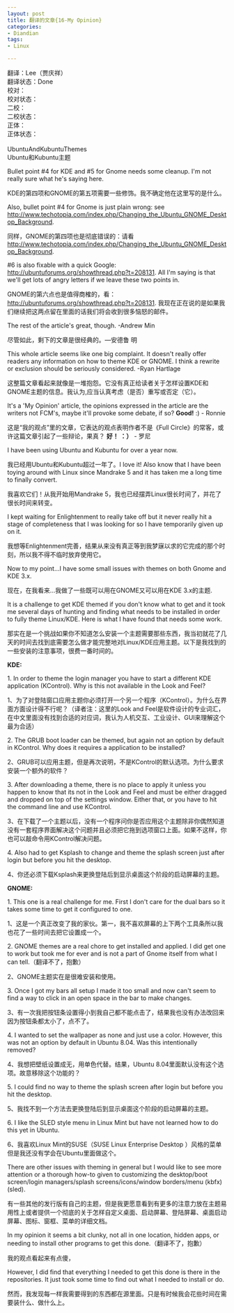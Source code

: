 ```yaml
---
layout: post
title: 翻译的文章{16-My Opinion}
categories:
- Diandian
tags:
- Linux

---
```

翻译：Lee（贾庆祥）
<br />翻译状态：Done
<br />校对：
<br />校对状态：
<br />二校：
<br />二校状态：
<br />正体：
<br />正体状态：
<br />
<br />UbuntuAndKubuntuThemes
<br />Ubuntu和Kubuntu主题
<br />
<p>Bullet point #4 for KDE and #5 for Gnome needs some cleanup. I'm not really sure what he's saying here. <br /></p>
<p>KDE的第四项和GNOME的第五项需要一些修饰。我不确定他在这里写的是什么。</p>
<p>Also, bullet point #4 for Gnome is just plain wrong: see <a href="http://www.techotopia.com/index.php/Changing_the_Ubuntu_GNOME_Desktop_Background">http://www.techotopia.com/index.php/Changing_the_Ubuntu_GNOME_Desktop_Background</a>. <br /></p>
<p>同样，GNOME的第四项也是彻底错误的：请看 <a href="http://www.techotopia.com/index.php/Changing_the_Ubuntu_GNOME_Desktop_Background">http://www.techotopia.com/index.php/Changing_the_Ubuntu_GNOME_Desktop_Background</a>. <br /></p>
<p>#6 is also fixable with a quick Google: <a href="http://ubuntuforums.org/showthread.php?t=208131">http://ubuntuforums.org/showthread.php?t=208131</a>. All I'm saying is that we'll get lots of angry letters if we leave these two points in.</p>
<p>GNOME的第六点也是值得商榷的，看：<a href="http://ubuntuforums.org/showthread.php?t=208131">http://ubuntuforums.org/showthread.php?t=208131</a>. 我现在正在说的是如果我们继续把这两点留在里面的话我们将会收到很多恼怒的邮件。<br /></p>
<p>The rest of the article's great, though. -Andrew Min</p>
<p>尽管如此，剩下的文章是很经典的。—安德鲁 明<br /></p>
<p>This whole article seems like one big complaint. It doesn't really offer readers any information on how to theme KDE or GNOME. I think a rewrite or exclusion should be seriously considered. -Ryan Hartlage</p>
<p>这整篇文章看起来就像是一堆抱怨。它没有真正给读者关于怎样设置KDE和GNOME主题的信息。我认为,应当认真考虑（是否）重写或否定（它）。<br /></p>
<p>It's a 'My Opinion' article, the opinions expressed in the article are the writers not FCM's, maybe it'll provoke some debate, if so? <strong>Good!</strong> :) - Ronnie</p>
<p>这是“我的观点”里的文章，它表达的观点表明作者不是《Full Circle》的常客，或许这篇文章引起了一些辩论，果真？ <strong>好！ ：）</strong> - 罗尼<br /></p>
<p>I have been using Ubuntu and Kubuntu for over a year now.</p>
<p>我已经用Ubuntu和Kubuntu超过一年了。I love it! Also know that I have been toying around with Linux since Mandrake 5 and it has taken me a long time to finally convert.</p>
<p>我喜欢它们！从我开始用Mandrake 5，我也已经摆弄Linux很长时间了，并花了很长时间来转变。</p>
<p>I kept waiting for Enlightenment to really take off but it never really hit a stage of completeness that I was looking for so I have temporarily given up on it.</p>
<p>我想等Enlightenment完善，结果从来没有真正等到我梦寐以求的它完成的那个时刻，所以我不得不临时放弃使用它。</p>
<p>Now to my point...I have some small issues with themes on both Gnome and KDE 3.x.</p>
<p>现在，在我看来...我做了一些既可以用在GNOME又可以用在KDE 3.x的主题.</p>
<p>It is a challenge to get KDE themed if you don't know what to get and it took me several days of hunting and finding what needs to be installed in order to fully theme Linux/KDE. Here is what I have found that needs some work.</p>
<p>那实在是一个挑战如果你不知道怎么安装一个主题需要那些东西，我当初就花了几天的时间去找到底需要怎么做才能完整地对Linux/KDE应用主题。以下是我找到的一些安装的注意事项，很费一番时间的。</p>
<p><strong>KDE:</strong></p>
<p>1. In order to theme the login manager you have to start a different KDE application (KControl). Why is this not available in the Look and Feel?</p>
<p>1、为了对登陆窗口应用主题你必须打开一个另一个程序（KControl）。为什么在界面方面设计得不行呢？（译者注：这里的Look and Feel是软件设计的专业词汇，在中文里面没有找到合适的对应词，我认为人机交互、工业设计、GUI来理解这个最为合适）</p>
<p>2. The GRUB boot loader can be themed, but again not an option by default in KControl. Why does it requires a application to be installed?</p>
<p>2、GRUB可以应用主题，但是再次说明，不是KControl的默认选项。为什么要求安装一个额外的软件？</p>
<p>3. After downloading a theme, there is no place to apply it unless you happen to know that its not in the Look and Feel and must be either dragged and dropped on top of the settings window. Either that, or you have to hit the command line and use KControl.</p>
<p>3、在下载了一个主题以后，没有一个程序问你是否应用这个主题除非你偶然知道没有一套程序界面解决这个问题并且必须把它拖到选项窗口上面。如果不这样，你也可以敲命令用KControl解决问题。</p>
<p>4. Also had to get Ksplash to change and theme the splash screen just after login but before you hit the desktop.</p>
<p>4、你还必须下载Ksplash来更换登陆后到显示桌面这个阶段的启动屏幕的主题。</p>
<p><strong>GNOME:</strong></p>
<p>1. This one is a real challenge for me. First I don't care for the dual bars so it takes some time to get it configured to one. </p>
<p>1、这是一个真正改变了我的家伙。第一，我不喜欢屏幕的上下两个工具条所以我也花了一些时间去把它设置成一个。</p>
<p>2. GNOME themes are a real chore to get installed and applied. I did get one to work but took me for ever and is not a part of Gnome itself from what I can tell.（翻译不了，抱歉） </p>
<p>2、GNOME主题实在是很难安装和使用。</p>
<p>3. Once I got my bars all setup I made it too small and now can't seem to find a way to click in an open space in the bar to make changes.</p>
<p>3、有一次我把按钮条设置得小到我自己都不能点击了，结果我也没有办法改回来因为按钮条都太小了，点不了。</p>
<p>4. I wanted to set the wallpaper as none and just use a color. However, this was not an option by default in Ubuntu 8.04. Was this intentionally removed?</p>
<p>4、我想把壁纸设置成无，用单色代替。结果，Ubuntu 8.04里面默认没有这个选项。故意移除这个功能的？</p>
<p>5. I could find no way to theme the splash screen after login but before you hit the desktop.</p>
<p>5、我找不到一个方法去更换登陆后到显示桌面这个阶段的启动屏幕的主题。</p>
<p>6. I like the SLED style menu in Linux Mint but have not learned how to do this yet in Ubuntu.</p>
<p>6、我喜欢Linux Mint的SUSE（SUSE Linux Enterprise Desktop ）风格的菜单但是我还没有学会在Ubuntu里面做这个。</p>
<p>There are other issues with theming in general but I would like to see more attention or a thorough how-to given to customizing the desktop/boot screen/login managers/splash screens/icons/window borders/menu (kbfx) (sled).</p>
<p>有一些其他的发行版有自己的主题，但是我更愿意看到有更多的注意力放在主题易用性上或者提供一个彻底的关于怎样自定义桌面、启动屏幕、登陆屏幕、桌面启动屏幕、图标、窗框、菜单的详细文档。</p>
<p>In my opinion it seems a bit clunky, not all in one location, hidden apps, or needing to install other programs to get this done.（翻译不了，抱歉） </p>
<p>我的观点看起来有点傻，</p>
<p>However, I did find that everything I needed to get this done is there in the repositories. It just took some time to find out what I needed to install or do.</p>
<p>然而，我发现每一样我需要得到的东西都在源里面。只是有时候我会花些时间在需要装什么、做什么上。</p>